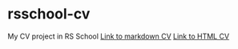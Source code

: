 # rsschool-cv
My CV project in RS School
[Link to markdown CV](https://n2749.github.io/rsschool-cv/cv)
[Link to HTML CV](https://n2749.github.io/rsschool-cv/)

